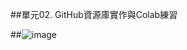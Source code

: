 ##單元02. GitHub資源庫實作與Colab練習

##![image](https://github.com/Thanghuu2/thanghjhj/assets/164975406/172bbbbb-cb96-4333-8862-81804f471173)
